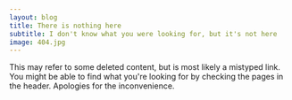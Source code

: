 ```yaml
---
layout: blog
title: There is nothing here
subtitle: I don't know what you were looking for, but it's not here
image: 404.jpg
---
```


This may refer to some deleted content, but is most likely a mistyped link. You might be able to
find what you're looking for by checking the pages in the header. Apologies for the inconvenience.
